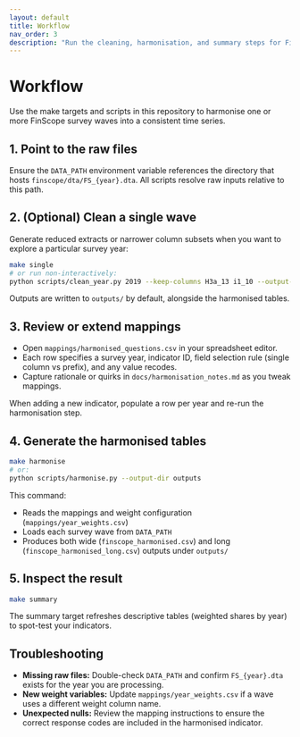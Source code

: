```yaml
---
layout: default
title: Workflow
nav_order: 3
description: "Run the cleaning, harmonisation, and summary steps for FinScope surveys."
---
```


# Workflow

Use the make targets and scripts in this repository to harmonise one or more FinScope survey waves into a consistent time series.

## 1. Point to the raw files
Ensure the `DATA_PATH` environment variable references the directory that hosts `finscope/dta/FS_{year}.dta`. All scripts resolve raw inputs relative to this path.

## 2. (Optional) Clean a single wave
Generate reduced extracts or narrower column subsets when you want to explore a particular survey year:

```bash
make single
# or run non-interactively:
python scripts/clean_year.py 2019 --keep-columns H3a_13 i1_10 --output-format parquet
```

Outputs are written to `outputs/` by default, alongside the harmonised tables.

## 3. Review or extend mappings
- Open `mappings/harmonised_questions.csv` in your spreadsheet editor.
- Each row specifies a survey year, indicator ID, field selection rule (single column vs prefix), and any value recodes.
- Capture rationale or quirks in `docs/harmonisation_notes.md` as you tweak mappings.

When adding a new indicator, populate a row per year and re-run the harmonisation step.

## 4. Generate the harmonised tables

```bash
make harmonise
# or:
python scripts/harmonise.py --output-dir outputs
```

This command:
- Reads the mappings and weight configuration (`mappings/year_weights.csv`)
- Loads each survey wave from `DATA_PATH`
- Produces both wide (`finscope_harmonised.csv`) and long (`finscope_harmonised_long.csv`) outputs under `outputs/`

## 5. Inspect the result

```bash
make summary
```

The summary target refreshes descriptive tables (weighted shares by year) to spot-test your indicators.

## Troubleshooting
- **Missing raw files:** Double-check `DATA_PATH` and confirm `FS_{year}.dta` exists for the year you are processing.
- **New weight variables:** Update `mappings/year_weights.csv` if a wave uses a different weight column name.
- **Unexpected nulls:** Review the mapping instructions to ensure the correct response codes are included in the harmonised indicator.
